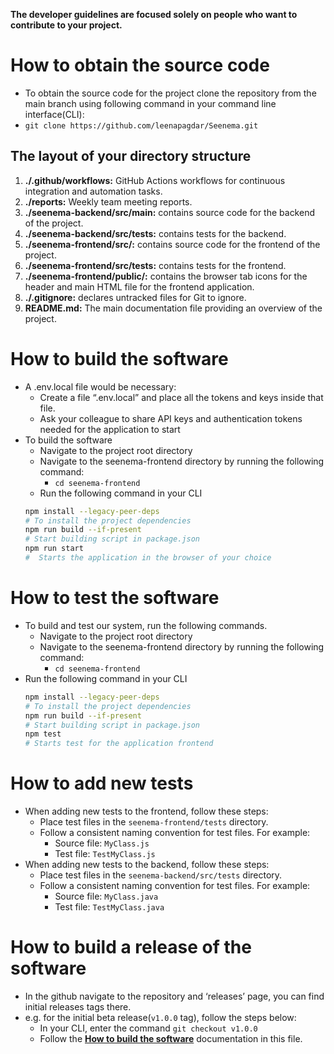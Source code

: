 **The developer guidelines are focused solely on people who want to contribute to your project.**

# How to obtain the source code
* To obtain the source code for the project clone the repository from the main branch using following command in your command line interface(CLI):
* `git clone https://github.com/leenapagdar/Seenema.git`


## The layout of your directory structure
1. **./.github/workflows:** GitHub Actions workflows for continuous integration and automation tasks.
1. **./reports:** Weekly team meeting reports.
1. **./seenema-backend/src/main:** contains source code for the backend of the project.
1. **./seenema-backend/src/tests:** contains tests for the backend.
1. **./seenema-frontend/src/:** contains source code for the frontend of the project.
1. **./seenema-frontend/src/tests:** contains tests for the frontend.
1. **./seenema-frontend/public/:** contains the browser tab icons for the header and main HTML file for the frontend application.
1. **./.gitignore:** declares untracked files for Git to ignore.
1. **README.md:** The main documentation file providing an overview of the project.

# How to build the software
* A .env.local file would be necessary:
  * Create a file “.env.local” and place all the tokens and keys inside that file.
  * Ask your colleague to share API keys and authentication tokens needed for the application to start
* To build the software
  * Navigate to the project root directory
  * Navigate to the seenema-frontend directory by running the following command:
    * `cd seenema-frontend`
  * Run the following command in your CLI
   ```bash
   npm install --legacy-peer-deps
   # To install the project dependencies
   npm run build --if-present
   # Start building script in package.json
   npm run start
   #  Starts the application in the browser of your choice
   ```

# How to test the software
* To build and test our system, run the following commands.
  * Navigate to the project root directory
  * Navigate to the seenema-frontend directory by running the following command:
    * `cd seenema-frontend`
* Run the following command in your CLI
   ```bash
  npm install --legacy-peer-deps
  # To install the project dependencies
  npm run build --if-present
  # Start building script in package.json
  npm test
  # Starts test for the application frontend
  ```

# How to add new tests
* When adding new tests to the frontend, follow these steps:
  * Place test files in the `seenema-frontend/tests` directory.
  * Follow a consistent naming convention for test files. For example:
    * Source file: `MyClass.js`
    * Test file: `TestMyClass.js`
* When adding new tests to the backend, follow these steps:
  * Place test files in the `seenema-backend/src/tests` directory.
  * Follow a consistent naming convention for test files. For example:
    * Source file: `MyClass.java`
    * Test file: `TestMyClass.java`

# How to build a release of the software
* In the github navigate to the repository and ‘releases’ page, you can find initial releases tags there.
* e.g. for the initial beta release(`v1.0.0` tag), follow the steps below:
  * In your CLI, enter the command `git checkout v1.0.0`
  *  Follow the [**How to build the software**](#how-to-build-the-software) documentation in this file.
